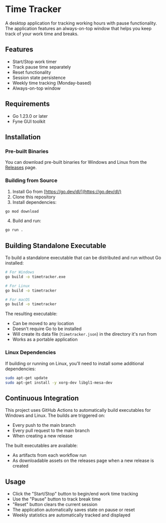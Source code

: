 # Time Tracker

A desktop application for tracking working hours with pause functionality. The application features an always-on-top window that helps you keep track of your work time and breaks.

## Features

- Start/Stop work timer
- Track pause time separately
- Reset functionality
- Session state persistence
- Weekly time tracking (Monday-based)
- Always-on-top window

## Requirements

- Go 1.23.0 or later
- Fyne GUI toolkit

## Installation

### Pre-built Binaries

You can download pre-built binaries for Windows and Linux from the [Releases](../../releases) page.

### Building from Source

1. Install Go from [https://go.dev/dl/](https://go.dev/dl/)
2. Clone this repository
3. Install dependencies:
```bash
go mod download
```
4. Build and run:
```bash
go run .
```

## Building Standalone Executable

To build a standalone executable that can be distributed and run without Go installed:

```bash
# For Windows
go build -o timetracker.exe

# For Linux
go build -o timetracker

# For macOS
go build -o timetracker
```

The resulting executable:
- Can be moved to any location
- Doesn't require Go to be installed
- Will create its data file (`timetracker.json`) in the directory it's run from
- Works as a portable application

### Linux Dependencies

If building or running on Linux, you'll need to install some additional dependencies:
```bash
sudo apt-get update
sudo apt-get install -y xorg-dev libgl1-mesa-dev
```

## Continuous Integration

This project uses GitHub Actions to automatically build executables for Windows and Linux. The builds are triggered on:
- Every push to the main branch
- Every pull request to the main branch
- When creating a new release

The built executables are available:
- As artifacts from each workflow run
- As downloadable assets on the releases page when a new release is created

## Usage

- Click the "Start/Stop" button to begin/end work time tracking
- Use the "Pause" button to track break time
- "Reset" button clears the current session
- The application automatically saves state on pause or reset
- Weekly statistics are automatically tracked and displayed 